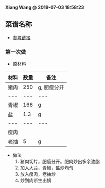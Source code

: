 **Xiang Wang @ 2019-07-03 18:58:23**

## 菜谱名称
* [参考链接](https://www.meishij.net/zuofa/nongjiaxiaochaorou_62.html)

### 第一次做
* 原材料

材料|数量|备注
---|---|---
猪肉|250|g, 肥瘦分开
---|---|---
青椒|166|g
盐|1.3|g
---|---|---
瘦肉||
老抽|5|g


* 做法
    1. 猪肉切片，肥瘦分开。肥肉炒出多余油脂
    2. 加入大蒜，青椒，盐炒均匀
    3. 放入瘦肉，老抽炒
    4. 炒到肉断生出锅
